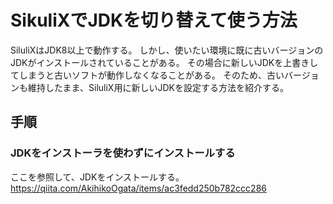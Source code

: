 # SikuliXでJDKを切り替えて使う方法
SiluliXはJDK8以上で動作する。
しかし、使いたい環境に既に古いバージョンのJDKがインストールされていることがある。
その場合に新しいJDKを上書きしてしまうと古いソフトが動作しなくなることがある。
そのため、古いバージョンも維持したまま、SiluliX用に新しいJDKを設定する方法を紹介する。

## 手順

### JDKをインストーラを使わずにインストールする

ここを参照して、JDKをインストールする。
https://qiita.com/AkihikoOgata/items/ac3fedd250b782ccc286